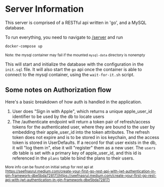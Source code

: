 # Server Information

This server is comprised of a RESTful api written in 'go', and a MySQL database.

To run everything, you need to navigate to [/server](https://github.com/jordanwmckee/sets-app/server) and run

```bash
docker-compose up
```

<sub>Note: the mysql container may fail if the mounted `mysql-data` directory is nonempty</sub>

This will start and initialize the database with the configuration in the `init.sql` file. It will also
start the `go` api once the container is able to connect to the mysql container, using the `wait-for-it.sh`
script.

## Some notes on Authorization flow

Here's a basic breakdown of how auth is handled in the application.

1. User does "Sign in with Apple", which returns a unique apple_user_id identifier to be used by the db to locate users
2. The /authenticate endpoint will return a token pair of refresh/access tokens for the authenticated user, where they are bound to the user by embedding their apple_user_id into the token attributes. The refresh token does not expire and is to be stored in ios keychain, and the access token is stored in UserDefaults. If a record for that user exists in the db, it will "log them in", else it will "register" them as a new user. The `users` db table is set with a primary key of apple_user_id, and this id is referenced in the `plans` table to bind the plans to their users.

<sub>More info can be found on initial setup for rest api at [https://seefnasrul.medium.com/create-your-first-go-rest-api-with-jwt-authentication-in-gin-framework-dbe5bda72817](https://seefnasrul.medium.com/create-your-first-go-rest-api-with-jwt-authentication-in-gin-framework-dbe5bda72817)</sub>
